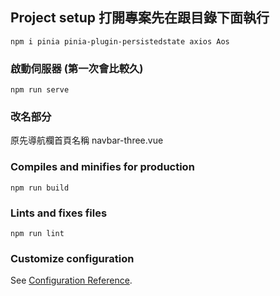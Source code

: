 ## Project setup 打開專案先在跟目錄下面執行
```
npm i pinia pinia-plugin-persistedstate axios Aos
```

### 啟動伺服器 (第一次會比較久)
```
npm run serve
```

### 改名部分
原先導航欄首頁名稱 navbar-three.vue


### Compiles and minifies for production
```
npm run build
```

### Lints and fixes files
```
npm run lint
```

### Customize configuration
See [Configuration Reference](https://cli.vuejs.org/config/).
